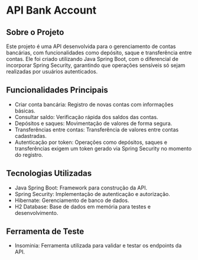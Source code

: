 
# API Bank Account

## Sobre o Projeto

Este projeto é uma API desenvolvida para o gerenciamento de contas bancárias, com funcionalidades como depósito, saque e transferência entre contas. Ele foi criado utilizando Java Spring Boot, com o diferencial de incorporar Spring Security, garantindo que operações sensíveis só sejam realizadas por usuários autenticados.

## Funcionalidades Principais

- Criar conta bancária: Registro de novas contas com informações básicas.
- Consultar saldo: Verificação rápida dos saldos das contas.
- Depósitos e saques: Movimentação de valores de forma segura.
- Transferências entre contas: Transferência de valores entre contas cadastradas.
- Autenticação por token: Operações como depósitos, saques e transferências exigem um token gerado via Spring Security no momento do registro.

## Tecnologias Utilizadas

- Java Spring Boot: Framework para construção da API.
- Spring Security: Implementação de autenticação e autorização.
- Hibernate: Gerenciamento de banco de dados.
- H2 Database: Base de dados em memória para testes e desenvolvimento.

## Ferramenta de Teste

- Insominia: Ferramenta utilizada para validar e testar os endpoints da API.
